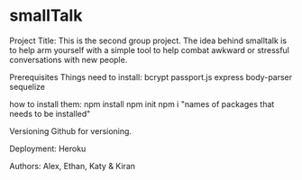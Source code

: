 # smallTalk

Project Title:
This is the second group project.  The idea behind smalltalk is to help arm yourself with a simple tool to help combat awkward or stressful conversations with new people.

Prerequisites
Things need to install:
bcrypt
passport.js
express
body-parser
sequelize

how to install them:
npm install
npm init
npm i "names of packages that needs to be installed"

Versioning
Github for versioning. 

Deployment:
Heroku

Authors:
Alex, Ethan, Katy & Kiran

